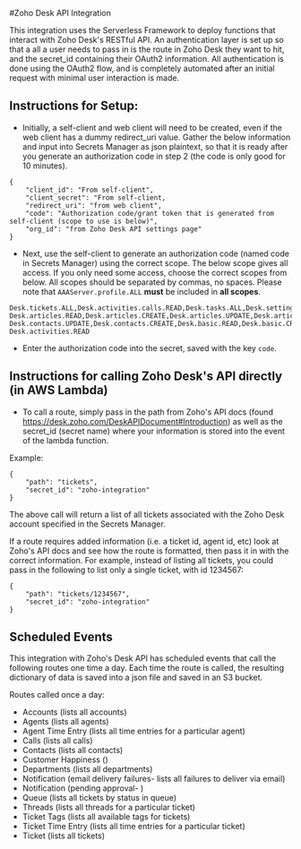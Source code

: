 #Zoho Desk API Integration

This integration uses the Serverless Framework to deploy functions that interact with Zoho Desk's RESTful API.
An authentication layer is set up so that a all a user needs to pass in is the route in Zoho Desk they want to hit,
and the secret_id containing their OAuth2 information. All authentication is done using the OAuth2 flow, and is 
completely automated after an initial request with minimal user interaction is made.

## Instructions for Setup:

* Initially, a self-client and web client will need to be created, even if the web client has a dummy redirect_uri
value. Gather the below information and input into Secrets Manager as json plaintext, so that it is ready after you
generate an authorization code in step 2 (the code is only good for 10 minutes).
```
{
    "client_id": "From self-client",
    "client_secret": "From self-client,
    "redirect_uri": "from web client",
    "code": "Authorization code/grant token that is generated from self-client (scope to use is below)",
    "org_id": "from Zoho Desk API settings page"
}
```
* Next, use the self-client to generate an authorization code (named code in Secrets Manager) using the correct scope.
The below scope gives all access. If you only need some access, choose the correct scopes from below.
All scopes should be separated by commas, no spaces. Please note that `AAAServer.profile.ALL` **must** be included in
**all scopes**.

```
Desk.tickets.ALL,Desk.activities.calls.READ,Desk.tasks.ALL,Desk.settings.ALL,Desk.search.READ,Desk.events.ALL,
Desk.articles.READ,Desk.articles.CREATE,Desk.articles.UPDATE,Desk.articles.DELETE,Desk.contacts.READ,Desk.contacts.WRITE,
Desk.contacts.UPDATE,Desk.contacts.CREATE,Desk.basic.READ,Desk.basic.CREATE,AAAServer.profile.ALL, Desk.activities.READ
```
* Enter the authorization code into the secret, saved with the key `code`.

## Instructions for calling Zoho Desk's API directly (in AWS Lambda)

* To call a route, simply pass in the path from Zoho's API docs (found https://desk.zoho.com/DeskAPIDocument#Introduction)
as well as the secret_id (secret name) where your information is stored into the event of the lambda function.

Example:
```
{
    "path": "tickets",
    "secret_id": "zoho-integration"
}
```
The above call will return a list of all tickets associated with the Zoho Desk account specified in the
Secrets Manager.

If a route requires added information (i.e. a ticket id, agent id, etc) look at Zoho's API docs and see how the route
is formatted, then pass it in with the correct information. For example, instead of listing all tickets, you could pass
in the following to list only a single ticket, with id 1234567:
```
{
    "path": "tickets/1234567",
    "secret_id": "zoho-integration"
}
```

## Scheduled Events
This integration with Zoho's Desk API has scheduled events that call the following routes one time a day. Each time the
route is called, the resulting dictionary of data is saved into a json file and saved in an S3 bucket.

Routes called once a day:
- Accounts (lists all accounts)
- Agents (lists all agents)
- Agent Time Entry (lists all time entries for a particular agent)
- Calls (lists all calls)
- Contacts (lists all contacts)
- Customer Happiness ()
- Departments (lists all departments)
- Notification (email delivery failures- lists all failures to deliver via email)
- Notification (pending approval- )
- Queue (lists all tickets by status in queue)
- Threads (lists all threads for a particular ticket)
- Ticket Tags (lists all available tags for tickets)
- Ticket Time Entry (lists all time entries for a particular ticket)
- Ticket (lists all tickets)